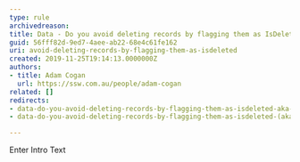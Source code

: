 ```yaml
---
type: rule
archivedreason: 
title: Data - Do you avoid deleting records by flagging them as IsDeleted (aka Soft Delete)?
guid: 56fff82d-9ed7-4aee-ab22-68e4c61fe162
uri: avoid-deleting-records-by-flagging-them-as-isdeleted
created: 2019-11-25T19:14:13.0000000Z
authors:
- title: Adam Cogan
  url: https://ssw.com.au/people/adam-cogan
related: []
redirects:
- data-do-you-avoid-deleting-records-by-flagging-them-as-isdeleted-aka-soft-delete
- data-do-you-avoid-deleting-records-by-flagging-them-as-isdeleted-(aka-soft-delete)

---
```



Enter Intro Text
<br><excerpt class='endintro'></excerpt><br>



